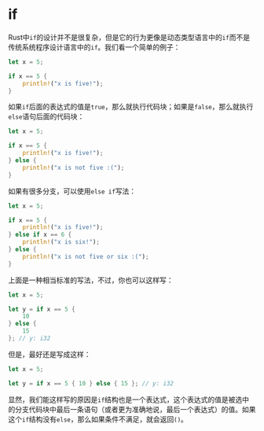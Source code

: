 # if

Rust中`if`的设计并不是很复杂，但是它的行为更像是动态类型语言中的`if`而不是传统系统程序设计语言中的`if`。我们看一个简单的例子：

```rust
let x = 5;

if x == 5 {
    println!("x is five!");
}
```

如果`if`后面的表达式的值是`true`，那么就执行代码块；如果是`false`，那么就执行`else`语句后面的代码块：

```rust
let x = 5;

if x == 5 {
    println!("x is five!");
} else {
    println!("x is not five :(");
}
```

如果有很多分支，可以使用`else if`写法：

```rust
let x = 5;

if x == 5 {
    println!("x is five!");
} else if x == 6 {
    println!("x is six!");
} else {
    println!("x is not five or six :(");
}
```

上面是一种相当标准的写法，不过，你也可以这样写：

```rust
let x = 5;

let y = if x == 5 {
    10
} else {
    15
}; // y: i32
```

但是，最好还是写成这样：

```rust
let x = 5;

let y = if x == 5 { 10 } else { 15 }; // y: i32
```

显然，我们能这样写的原因是`if`结构也是一个表达式，这个表达式的值是被选中的分支代码块中最后一条语句（或者更为准确地说，最后一个表达式）的值。如果这个`if`结构没有`else`，那么如果条件不满足，就会返回`()`。
